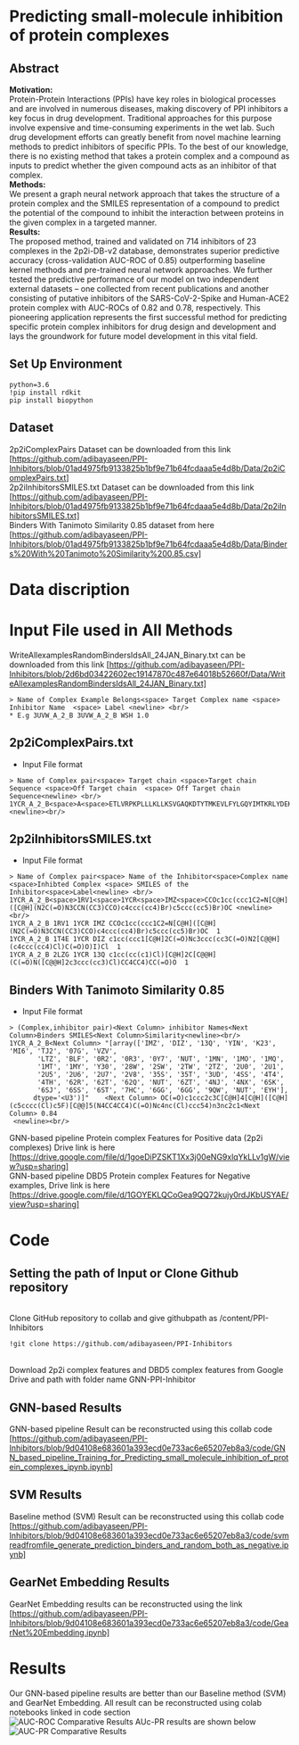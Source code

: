 # Predicting small-molecule inhibition of protein complexes

## Abstract

**Motivation:**
<br>Protein-Protein Interactions (PPIs) have key roles in biological processes and are involved in numerous diseases, making discovery of PPI inhibitors a key focus in drug development. Traditional approaches for this purpose involve expensive and time-consuming experiments in the wet lab. Such drug development efforts can greatly benefit from novel machine learning methods to predict inhibitors of specific PPIs. To the best of our knowledge, there is no existing method that takes a protein complex and a compound as inputs to predict whether the given compound acts as an inhibitor of that complex.</br>
**Methods:**
<br>We present a graph neural network approach that takes the structure of a protein complex and the SMILES representation of a compound to predict the potential of the compound to inhibit the interaction between proteins in the given complex in a targeted manner.</br>
**Results:**
<br>The proposed method, trained and validated on 714 inhibitors of 23 complexes in the 2p2i-DB-v2 database, demonstrates superior predictive accuracy (cross-validation AUC-ROC of 0.85) outperforming baseline kernel methods and pre-trained neural network approaches. We further tested the predictive performance of our model on two independent external datasets – one collected from recent publications and another consisting of putative inhibitors of the SARS-CoV-2-Spike and Human-ACE2 protein complex with AUC-ROCs of 0.82 and 0.78, respectively. This pioneering application represents the first successful method for predicting specific protein complex inhibitors for drug design and development and lays the groundwork for future model development in this vital field.</br>

## Set Up Environment
```
python=3.6
!pip install rdkit
pip install biopython

```
## Dataset
2p2iComplexPairs Dataset can be downloaded from this link [https://github.com/adibayaseen/PPI-Inhibitors/blob/01ad4975fb9133825b1bf9e71b64fcdaaa5e4d8b/Data/2p2iComplexPairs.txt]<br/>
2p2iInhibitorsSMILES.txt Dataset can be downloaded from this link [https://github.com/adibayaseen/PPI-Inhibitors/blob/01ad4975fb9133825b1bf9e71b64fcdaaa5e4d8b/Data/2p2iInhibitorsSMILES.txt]<br/>
Binders With Tanimoto Similarity 0.85 dataset from here [https://github.com/adibayaseen/PPI-Inhibitors/blob/01ad4975fb9133825b1bf9e71b64fcdaaa5e4d8b/Data/Binders%20With%20Tanimoto%20Similarity%200.85.csv] <br/>

# Data discription
# Input File used in All Methods 
WriteAllexamplesRandomBindersIdsAll_24JAN_Binary.txt can be downloaded from this link [https://github.com/adibayaseen/PPI-Inhibitors/blob/2d6bd03422602ec19147870c487e64018b52660f/Data/WriteAllexamplesRandomBindersIdsAll_24JAN_Binary.txt]<br/>
```
> Name of Complex Example Belongs<space> Target Complex name <space> Inhibitor Name  <space> Label <newline> <br/>
* E.g 3UVW_A_2_B 3UVW_A_2_B WSH 1.0
```
## 2p2iComplexPairs.txt
* Input File format <br/>
```
> Name of Complex pair<space> Target chain <space>Target chain Sequence <space>Off Target chain  <space> Off Target chain Sequence<newline> <br/>
1YCR_A_2_B<space>A<space>ETLVRPKPLLLKLLKSVGAQKDTYTMKEVLFYLGQYIMTKRLYDEKQQHIVYCSNDLLGDLFGVPSFSVKEHRKIYTMIYRNLVVvB<space>ETFSDLWKLLPEN <newline><br/>

```
## 2p2iInhibitorsSMILES.txt
* Input File format <br/>
```
> Name of Complex pair<space> Name of the Inhibitor<space>Complex name <space>Inhibted Complex <space> SMILES of the Inhibitor<space>Label<newline> <br/>
1YCR_A_2_B<space>1RV1<space>1YCR<space>IMZ<space>CCOc1cc(ccc1C2=N[C@H]([C@H](N2C(=O)N3CCN(CC3)CCO)c4ccc(cc4)Br)c5ccc(cc5)Br)OC <newline><br/>
1YCR_A_2_B 1RV1 1YCR IMZ CCOc1cc(ccc1C2=N[C@H]([C@H](N2C(=O)N3CCN(CC3)CCO)c4ccc(cc4)Br)c5ccc(cc5)Br)OC  1
1YCR_A_2_B 1T4E 1YCR DIZ c1cc(ccc1[C@H]2C(=O)Nc3ccc(cc3C(=O)N2[C@@H](c4ccc(cc4)Cl)C(=O)O)I)Cl  1
1YCR_A_2_B 2LZG 1YCR 13Q c1cc(cc(c1)Cl)[C@H]2C[C@@H](C(=O)N([C@@H]2c3ccc(cc3)Cl)CC4CC4)CC(=O)O  1
```
## Binders With Tanimoto Similarity 0.85
* Input File format <br/>
```
> (Complex,inhibitor pair)<Next Column> inhibitor Names<Next Column>Binders SMILES<Next Column>Similarity<newline><br/>
1YCR_A_2_B<Next Column> "[array(['IMZ', 'DIZ', '13Q', 'YIN', 'K23', 'MI6', 'TJ2', '07G', 'VZV',
       'LTZ', 'BLF', '0R2', '0R3', '0Y7', 'NUT', '1MN', '1MO', '1MQ',
       '1MT', '1MY', 'Y30', '28W', '2SW', '2TW', '2TZ', '2U0', '2U1',
       '2U5', '2U6', '2U7', '2V8', '35S', '35T', '3UD', '4SS', '4T4',
       '4TH', '62R', '62T', '62Q', 'NUT', '6ZT', '4NJ', '4NX', '6SK',
       '6SJ', '6SS', '6ST', '7HC', '6GG', '6GG', '9QW', 'NUT', 'EYH'],
      dtype='<U3')]"	<Next Column> OC(=O)c1ccc2c3C[C@H]4[C@H]([C@H](c5cccc(Cl)c5F)[C@@]5(N4CC4CC4)C(=O)Nc4nc(Cl)ccc54)n3nc2c1<Next Column> 0.84
 <newline><br/>
```
GNN-based pipeline Protein complex Features for Positive data (2p2i complexes) Drive link is here <br> [https://drive.google.com/file/d/1goeDiPZSKT1Xx3j00eNG9xlqYkLLv1gW/view?usp=sharing]<br/>
GNN-based pipeline DBD5 Protein complex Features for Negative examples, Drive link is here  <br> [https://drive.google.com/file/d/1GOYEKLQCoGea9QQ72kujy0rdJKbUSYAE/view?usp=sharing]<br/>
# Code
## Setting the path of Input or Clone Github repository 
 <br> Clone GitHub repository to collab and give githubpath as /content/PPI-Inhibitors </br>
 ```
 !git clone https://github.com/adibayaseen/PPI-Inhibitors
```
 <br> Download 2p2i complex features and DBD5 complex features from Google Drive and path with folder name GNN-PPI-Inhibitor  </br>
## GNN-based Results
GNN-based pipeline Result can be reconstructed using this collab code <br> [https://github.com/adibayaseen/PPI-Inhibitors/blob/9d04108e683601a393ecd0e733ac6e65207eb8a3/code/GNN_based_pipeline_Training_for_Predicting_small_molecule_inhibition_of_protein_complexes_ipynb.ipynb] </br>
## SVM Results
Baseline method (SVM) Result can be reconstructed using this collab code <br> [https://github.com/adibayaseen/PPI-Inhibitors/blob/9d04108e683601a393ecd0e733ac6e65207eb8a3/code/svmreadfromfile_generate_prediction_binders_and_random_both_as_negative.ipynb] </br>
##  GearNet Embedding Results
GearNet Embedding results can be reconstructed using the link <br> [https://github.com/adibayaseen/PPI-Inhibitors/blob/9d04108e683601a393ecd0e733ac6e65207eb8a3/code/GearNet%20Embedding.ipynb]</br>
# Results 
Our GNN-based pipeline results are better than our Baseline method (SVM) and GearNet Embedding. All result can be reconstructed using colab notebooks linked in code section<br> 
![AUC-ROC Comparative Results ](https://github.com/adibayaseen/PPI-Inhibitors/blob/e49a2d6b091c3c174c5cab9a30d732374286935a/Final%20Results/Figures/Final%20Aucroc.png)
AUc-PR results are shown below
![AUC-PR Comparative Results ](https://github.com/adibayaseen/PPI-Inhibitors/blob/e49a2d6b091c3c174c5cab9a30d732374286935a/Final%20Results/Figures/Final%20Aucpr.png)
